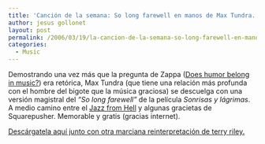 ```yaml
---
title: 'Canción de la semana: So long farewell en manos de Max Tundra.'
author: jesus gollonet
layout: post
permalink: /2006/03/19/la-cancion-de-la-semana-so-long-farewell-en-manos-de-max-tundra/
categories:
  - Music
---
```

Demostrando una vez más que la pregunta de Zappa ([Does humor belong in music?][1]) era retórica, Max Tundra (que tiene una relación más profunda con el hombre del bigote que la música graciosa) se descuelga con una versión magistral del *&#8220;So long farewell&#8221;* de la película *Sonrisas y lágrimas*. A medio camino entre el [Jazz from Hell][2] y algunas gracietas de Squarepusher. Memorable y gratis (gracias internet).

[Descárgatela aquí junto con otra marciana reinterpretación de terry riley.][3]

 [1]: http://www.allmusic.com/cg/amg.dll?p=amg&#038;sql=10:se2zefbkhgf6 "El disco en all music"
 [2]: http://www.allmusic.com/cg/amg.dll?p=amg&#038;token=&#038;sql=10:lyaxqj2bojha
 [3]: http://www.fluxblog.org/2006/02/i-flit-i-float-i-fleetly-flee-i-fly.html
